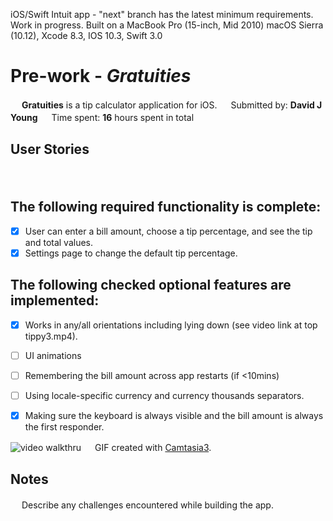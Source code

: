 iOS/Swift Intuit app - "next" branch has the latest minimum requirements. Work in progress.
Built on a MacBook Pro (15-inch, Mid 2010) macOS Sierra (10.12), Xcode 8.3, IOS 10.3, Swift 3.0
# Pre-work - *Gratuities*
　
**Gratuities** is a tip calculator application for iOS.
　
Submitted by: **David J Young**
　
Time spent: **16** hours spent in total
　
## User Stories
　
## The following **required** functionality is complete:
* [x] User can enter a bill amount, choose a tip percentage, and see the tip and total values.
* [x] Settings page to change the default tip percentage.

## The following checked **optional** features are implemented:
* [x] Works in any/all orientations including lying down (see video link at top tippy3.mp4).
* [ ] UI animations
* [ ] Remembering the bill amount across app restarts (if <10mins)
* [ ] Using locale-specific currency and currency thousands separators.
* [x] Making sure the keyboard is always visible and the bill amount is always the first responder. 


![video walkthru](http://davidjyoung.com/cmg/tippy3.gif)
　
GIF created with [Camtasia3](https://www.techsmith.com/).
　
## Notes
　
Describe any challenges encountered while building the app.
　

